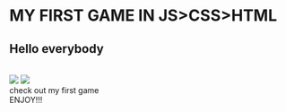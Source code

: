 # MY FIRST GAME IN JS>CSS>HTML
<h2>Hello everybody</h2><br>
<img src="https://static-s.aa-cdn.net/img/win/40600000006010/5e8a9047a69c590731e37ec59883103b?v=1">
<img src="https://encrypted-tbn0.gstatic.com/images?q=tbn:ANd9GcTfmijQzot7L11HmhzzYEt8b2nM2jk6jLh1PO8OnVeAo21spwQP">
<br>
check out my first game<br>
ENJOY!!!

